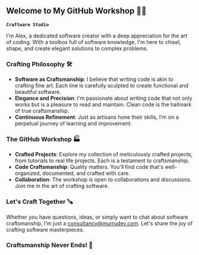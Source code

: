 ## Welcome to My GitHub Workshop 👨‍🎨
**`Craftware Studio`**

I'm Alex, a dedicated software creator with a deep appreciation for the art of coding. With a toolbox full of software knowledge, I'm here to chisel, shape, and create elegant solutions to complex problems.

### Crafting Philosophy 🛠️

- **Software as Craftsmanship**: I believe that writing code is akin to crafting fine art. Each line is carefully sculpted to create functional and beautiful software.
- **Elegance and Precision**: I'm passionate about writing code that not only works but is a pleasure to read and maintain. Clean code is the hallmark of true craftsmanship.
- **Continuous Refinement**: Just as artisans hone their skills, I'm on a perpetual journey of learning and improvement.

### The GitHub Workshop 🏭

- **Crafted Projects**: Explore my collection of meticulously crafted projects, from tutorials to real life projects. Each is a testament to craftsmanship.
- **Code Craftsmanship**: Quality matters. You'll find code that's well-organized, documented, and crafted with care.
- **Collaboration**: The workshop is open to collaborations and discussions. Join me in the art of crafting software.

### Let's Craft Together 🪚

Whether you have questions, ideas, or simply want to chat about software craftsmanship, I'm just a [consultancy@murrudev.com](mailto:your@email.com). Let's share the joy of crafting software masterpieces.

### Craftsmanship Never Ends! 🌟

<!-- ## Tutorials -->